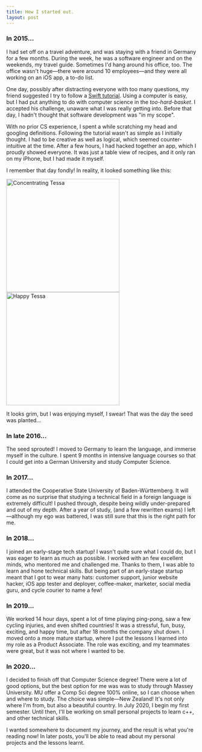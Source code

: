 ```yaml
---
title: How I started out. 
layout: post
---
```

### In 2015...

I had set off on a travel adventure, and was staying with a friend in Germany for a few months. During the week, he was a software engineer and on the weekends, my travel guide. Sometimes I'd hang around his office, too. The office wasn't huge—there were around 10 employees—and they were all working on an iOS app, a to-do list.

One day, possibly after distracting everyone with too many questions, my friend suggested I try to follow a [Swift tutorial](https://developer.apple.com/library/archive/referencelibrary/GettingStarted/DevelopiOSAppsSwift/). Using a computer is easy, but I had put anything to do with computer science in the _too-hard-basket_. I accepted his challenge, unaware what I was really getting into. Before that day, I hadn't thought that software development was "in my scope".

With no prior CS experience, I spent a while scratching my head and googling definitions. Following the tutorial wasn't as simple as I initially thought. I had to be creative as well as logical, which seemed counter-intuitive at the time. After a few hours, I had hacked together an app, which I proudly showed everyone. It was just a table view of recipes, and it only ran on my iPhone, but I had made it myself.


I remember that day fondly! In reality, it looked something like this:

<img align="middle" alt="Concentrating Tessa" src="\assets\concentrating-tessa.jpg" width="300" height="300">	<img align="middle" alt="Happy Tessa" src="\assets\happy-tessa.jpg" width="300" height="300">

It looks grim, but I was enjoying myself, I swear! That was the day the seed was planted...

### In late 2016...

The seed sprouted! I moved to Germany to learn the language, and immerse myself in the culture. I spent 9 months in intensive language courses so that I could get into a German University and study Computer Science.

### In 2017...

I attended the Cooperative State University of Baden-Württemberg. It will come as no surprise that studying a technical field in a foreign language is extremely difficult! I pushed through, despite being wildly under-prepared and out of my depth. After a year of study, (and a few rewritten exams) I left—although my ego was battered, I was still sure that this is the right path for me.

### In 2018...

I joined an early-stage tech startup! I wasn't quite sure what I could do, but I was eager to learn as much as possible. I worked with an few excellent minds, who mentored me and challenged me. Thanks to them, I was able to learn and hone technical skills. But being part of an early-stage startup meant that I got to wear many hats: customer support, junior website hacker, iOS app tester and deployer, coffee-maker, marketer, social media guru, and cycle courier to name a few!

### In 2019...

We worked 14 hour days, spent a lot of time playing ping-pong, saw a few cycling injuries, and even shifted countries! It was a stressful, fun, busy, exciting, and happy time, but after 18 months the company shut down. I moved onto a more mature startup, where I put the lessons I learned into my role as a Product Associate. The role was exciting, and my teammates were great, but it was not where I wanted to be.

### In 2020...

I decided to finish off that Computer Science degree! There were a lot of good options, but the best option for me was was to study through Massey University. MU offer a Comp Sci degree 100% online, so I can choose when and where to study. The choice was simple—New Zealand! It's not only where I'm from, but also a beautiful country. In July 2020, I begin my first semester. Until then, I'll be working on small personal projects to learn c++, and other technical skills.

I wanted somewhere to document my journey, and the result is what you're reading now! In later posts, you'll be able to read about my personal projects and the lessons learnt.
